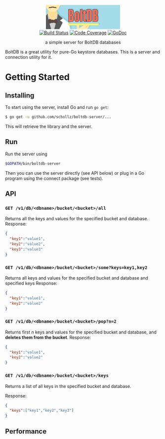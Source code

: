 <p align="center">
<img 
    src="logo.png" 
    width="240" height="78" border="0" alt="BoltDB Server">
<br>
<a href="https://travis-ci.org/schollz/boltdb-server"><img src="https://img.shields.io/travis/schollz/boltdb-server.svg?style=flat-square" alt="Build Status"></a>
<a href="http://gocover.io/github.com/schollz/boltdb-server/connect"><img src="https://img.shields.io/badge/coverage-65%25-yellow.svg?style=flat-square" alt="Code Coverage"></a>
<a href="https://godoc.org/github.com/schollz/boltdb-server/connect"><img src="https://img.shields.io/badge/api-reference-blue.svg?style=flat-square" alt="GoDoc"></a>
</p>

<p align="center">a simple server for BoltDB databases</a></p>

BoltDB is a great utility for pure-Go keystore databases. This is a server and connection utility for it.

Getting Started
===============

## Installing

To start using the server, install Go and run `go get`:

```sh
$ go get -u github.com/schollz/boltdb-server/...
```

This will retrieve the library and the server.

## Run

Run the server using

```sh
$GOPATH/bin/boltdb-server
```

Then you can use the server directly (see API below) or plug in a Go program using the connect package (see tests).

## API
        
### `GET /v1/db/<dbname>/bucket/<bucket>/all`

Returns all the keys and values for the specified bucket and database.
Response:

```json
{
  "key1":"value1",
  "key2":"value2",
  "key3":"value3"
}
```

### `GET /v1/db/<dbname>/bucket/<bucket>/some?keys=key1,key2`

Returns all keys and values for the specified bucket and database and specified keys
Response:

```json
{
  "key1":"value1",
  "key2":"value2"
}
```

### `GET /v1/db/<dbname>/bucket/<bucket>/pop?n=2`

Returns first *n* keys and values for the specified bucket and database, and **deletes them from the bucket**.
Response:

```json
{
  "key1":"value1",
  "key2":"value2"
}
```
### `GET /v1/db/<dbname>/bucket/<bucket>/keys`

Returns a list of all keys in the specified bucket and database.

Response:

```json
{
  "keys":["key1","key2","key3"]
}
```



## Performance